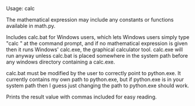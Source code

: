Usage: calc <mathematical expression>

The mathematical expression may include any constants or functions available in math.py.

Includes calc.bat for Windows users, which lets Windows users simply type "calc <mathematical expression>" at the command prompt, and if no mathematical expression is given then it runs Windows' calc.exe, the graphical calculator tool. calc.exe will run anyway unless calc.bat is placed somewhere in the system path before any windows directory containing a calc.exe. 

calc.bat must be modified by the user to correctly point to python.exe. It currently contains my own path to python.exe, but if python.exe is in your system path then I guess just changing the path to python.exe should work.

Prints the result value with commas included for easy reading.

